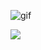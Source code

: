 ![gif](https://cdn.rawgit.com/Domiii/Experiments/84ad942b/03_CreatOmat1/giphy.gif)

![](https://i.imgur.com/2AAA1Zl.png)
